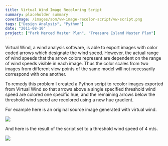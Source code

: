 ```yaml
---
title: Virtual Wind Image Recoloring Script
summary: placeholder summary
coverImage: /images/som/vw-image-recolor-script/vw-script.png
tags: ["Design Analysis", "Python"]
date: "2011-08-10"
project: ["Park Merced Master Plan", "Treasure Island Master Plan"]
---
```


Virtual Wind, a wind analysis software, is able to export images with color coded arrows which designate the wind speed. However, the actual range of wind speeds that the arrow colors represent are dependent on the range of wind speeds visible in each image. Thus the color scales from two images from different view points of the same model will not necessarily correspond with one another.

To remedy this problem I created a Python script to recolor images exported from Virtual Wind so that arrows above a single specified threshold wind speed are colored one specific hue, and the remaining arrows below the threshold wind speed are recolored using a new hue gradient.

For example here is an original source image generated with virtual wind.

![](/images/som/vw-image-recolor-script/recolor.jpg)

And here is the result of the script set to a threshold wind speed of 4 m/s.

![](/images/som/vw-image-recolor-script/recolor_recolored.png)
